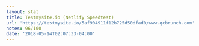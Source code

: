 ```yaml
---
layout: stat
title: Testmysite.io (Netlify Speedtest)
url: 'https://testmysite.io/5af904911f12b725d50dfad0/www.qcbrunch.com'
notes: 96/100
date: '2018-05-14T02:07:33-04:00'
---
```


